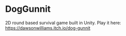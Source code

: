 # DogGunnit
 2D round based survival game built in Unity. Play it here: https://dawsonwilliams.itch.io/dog-gunnit
